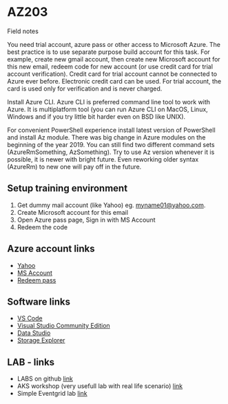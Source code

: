 # AZ203

Field notes

You need trial account, azure pass or other access to Microsoft Azure. The best practice is to use separate purpose build account for this task. For example, create new gmail account, then create new Microsoft account for this new email, redeem code for new account (or use credit card for trial account verification). Credit card for trial account cannot be connected to Azure ever before. Electronic credit card can be used. For trial account, the card is used only for verification and is never charged.

Install Azure CLI. Azure CLI is preferred command line tool to work with Azure. It is multiplatform tool (you can run Azure CLI on MacOS, Linux, Windows and if you try little bit harder even on BSD like UNIX).

For convenient PowerShell experience install latest version of PowerShell and install Az module. There was big change in Azure modules on the beginning of the year 2019. You can still find two different command sets (AzureRmSomething, AzSomething). Try to use Az version whenever it is possible, it is newer with bright future. Even reworking older syntax (AzureRm) to new one will pay off in the future.

## Setup training environment
1. Get dummy mail account (like Yahoo) eg. myname01@yahoo.com. 
2. Create Microsoft account for this email
3. Open Azure pass page, Sign in with MS Account
4. Redeem the code


## Azure account links
* [Yahoo](https://www.yahoo.com/?guccounter=1)
* [MS Account](https://account.microsoft.com/account?lang=en-us)
* [Redeem pass](https://www.microsoftazurepass.com/)

## Software links
* [VS Code](https://code.visualstudio.com/download)
* [Visual Studio Community Edition](https://visualstudio.microsoft.com/vs/community/)
* [Data Studio](https://docs.microsoft.com/en-us/sql/azure-data-studio/download-azure-data-studio)
* [Storage Explorer](https://azure.microsoft.com/en-us/features/storage-explorer/)

## LAB - links
* LABS on github [link](https://github.com/MicrosoftLearning/AZ-203-DevelopingSolutionsforMicrosoftAzure/releases/latest)
* AKS workshop (very usefull lab with real life scenario) [link](https://aksworkshop.io/)
* Simple Eventgrid lab [link](https://docs.microsoft.com/en-us/azure/storage/blobs/storage-blob-event-quickstart?toc=%2fazure%2fevent-grid%2ftoc.json)

